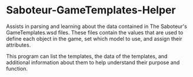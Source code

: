 # Saboteur-GameTemplates-Helper
Assists in parsing and learning about the data contained in The Saboteur's GameTemplates.wsd files. These files contain the values
that are used to define each object in the game, set which model to use, and assign their attributes.

This program can list the templates, the data of the templates, and additional information about them to help understand their purpose
and function.
